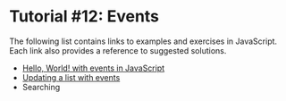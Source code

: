 # Tutorial #12: Events
The following list contains links to examples and exercises in JavaScript. Each link also provides a reference to suggested solutions.

- [Hello, World! with events in JavaScript](https://jsfiddle.net/joseortiz/Lzj2etaf/)
- [Updating a list with events](https://jsfiddle.net/joseortiz/6uspdxoz/)
- Searching

